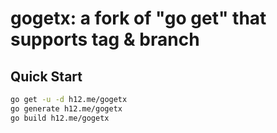 gogetx: a fork of "go get" that supports tag & branch
=====================================================

Quick Start
-----------

```bash
go get -u -d h12.me/gogetx
go generate h12.me/gogetx
go build h12.me/gogetx
```
